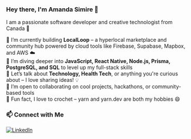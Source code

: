 ### Hey there, I'm Amanda Simire 🌸  

I am a passionate software developer and creative technologist from Canada 🍁  

🚀 I’m currently building **LocalLoop** – a hyperlocal marketplace and community hub powered by cloud tools like Firebase, Supabase, Mapbox, and AWS ☁️  
🧠 I’m diving deeper into **JavaScript, React Native, Node.js, Prisma, PostgreSQL, and SQL** to level up my full-stack skills  
💬 Let’s talk about **Technology, Health Tech**, or anything you're curious about – I love sharing ideas! 💡  
🤝 I’m open to collaborating on cool projects, hackathons, or community-based tools  
🧶 Fun fact, I love to crochet – yarn and yarn.dev are both my hobbies 😄

### 📫 Connect with Me

[![LinkedIn](https://img.shields.io/badge/LinkedIn-Amanda%20Simire-blue?style=flat&logo=linkedin)](https://www.linkedin.com/in/amandasimire/)

